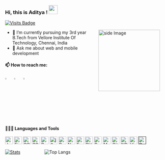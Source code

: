   ### Hi, this is Aditya !  <img src="https://github.com/sciencepal/sciencepal/blob/master/assets/Hi.gif" width="29px">
  [![Visits Badge](https://badges.pufler.dev/visits/adityarajsinghvi/adityarajsinghvi)](https://badges.pufler.dev/visits/adityarajsinghvi/adityarajsinghvi)
  
<img src="https://github.com/sciencepal/sciencepal/blob/master/assets/life_balance.gif" alt="side Image" align="right" width="200" height="auto" />
  
  - 🔭 I’m currently pursuing my 3rd year B.Tech from Vellore Institute Of Technology, Chennai, India
  - 💬 Ask me about web and mobile development
  
  #### 📫 How to reach me:
  
  [<img src="https://img.icons8.com/color/48/000000/twitter.png" width="3.5%"/>](https://twitter.com/Adityaraj1254)  &nbsp; [<img src="https://img.icons8.com/color/48/000000/linkedin.png" width="3.5%"/>](https://www.linkedin.com/in/aditya-raj-singhvi/)  &nbsp; [<img src="https://img.icons8.com/fluent/48/000000/instagram-new.png" width="3.5%"/>](https://www.instagram.com/adityarajsinghvi/)  &nbsp; 
  
  #### 👨🏻‍💻 Languages and Tools <br />
   <a href="https://developer.mozilla.org/en-US/docs/Web/JavaScript" title="JavaScript"><img src="https://github.com/tomchen/stack-icons/blob/master/logos/javascript.svg" alt="JavaScript" width="25px" height="25px"></a>
   <a href="https://firebase.google.com/" title="Firebase"><img src="https://github.com/tomchen/stack-icons/blob/master/logos/firebase.svg" alt="Firebase" width="25px" height="25px"></a>
   <a href="https://cloud.google.com/" title="Google Cloud Platform"><img src="https://github.com/tomchen/stack-icons/blob/master/logos/google-cloud-platform.svg" alt="GCS" width="25px" height="25px"></a>
 <a href="https://www.w3.org/TR/CSS/" title="CSS3"><img src="https://github.com/tomchen/stack-icons/blob/master/logos/css-3.svg" alt="CSS3" width="25px" height="25px"></a>
 <a href="https://reactjs.org/" title="React"><img src="https://github.com/tomchen/stack-icons/blob/master/logos/react.svg" alt="React" width="25px" height="25px"></a>
 <a href="https://jquery.com/" title="jQuery"><img src="https://github.com/tomchen/stack-icons/blob/master/logos/jquery-icon.svg" alt="jQuery" width="25px" height="25px"></a>
 <a href="https://getbootstrap.com/" title="Bootstrap"><img src="https://github.com/tomchen/stack-icons/blob/master/logos/bootstrap.svg" alt="Bootstrap" width="25px" height="25px"></a>
 <a href="https://nodejs.org/" title="Node.js"><img src="https://github.com/tomchen/stack-icons/blob/master/logos/nodejs-icon.svg" alt="Node.js" width="25px" height="25px"></a>
<a href="https://expressjs.com/" title="Express"><img src="https://github.com/tomchen/stack-icons/blob/master/logos/express.svg" alt="Express" width="25px" height="25px"></a>
<a href="https://php.net/" title="PHP"><img src="https://github.com/tomchen/stack-icons/blob/master/logos/php.svg" alt="PHP" width="25px" height="25px"></a>
 <a href="https://www.python.org/" title="Python"><img src="https://github.com/tomchen/stack-icons/blob/master/logos/python.svg" alt="Python" width="25px" height="25px"></a>
 <a href="https://www.mongodb.org/" title="MongoDB"><img src="https://github.com/tomchen/stack-icons/blob/master/logos/mongodb-icon.svg" alt="MongoDB" width="25px" height="25px"></a>
 <a href="https://git-scm.com/" title="Git"><img src="https://github.com/tomchen/stack-icons/blob/master/logos/git-icon.svg" alt="Git" width="25px" height="25px"></a>
<a href="https://www.npmjs.com/" title="NPM"><img src="https://github.com/tomchen/stack-icons/blob/master/logos/npm.svg" alt="NPM" width="25px" height="25px"></a>
<a href="https://code.visualstudio.com/" title="Visual Studio Code"><img src="https://github.com/tomchen/stack-icons/blob/master/logos/visual-studio-code.svg" alt="Visual Studio Code" width="25px" height="25px"></a>
<a href="" title="C"><img src="https://github.com/tomchen/stack-icons/blob/master/logos/c.svg" alt="C" width="25px" height="25px"></a>

  [![Stats](https://github-readme-stats.vercel.app/api?username=adityarajsinghvi&show_icons=true&theme=tokyonight)](https://github-readme-stats.vercel.app/api?username=adityarajsinghvi&show_icons=true&theme=tokyonight)&nbsp; &nbsp; &nbsp; &nbsp; &nbsp; &nbsp; &nbsp; &nbsp; &nbsp; &nbsp; 
  ![Top Langs](https://github-readme-stats.vercel.app/api/top-langs/?username=adityarajsinghvi&theme=tokyonight&hide=java,ruby,Objective-c&langs_count=3)
